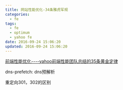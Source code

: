 ```yaml
---
title: 网站性能优化-34条雅虎军规
categories:
  - fe
tags:
  - fe
  - optimum
  - yahoo fe
date: 2016-09-24 15:06:20
updated: 2016-09-24 15:06:20
---
```


[前端性能优化----yahoo前端性能团队总结的35条黄金定律](http://www.ayqy.net/blog/%E5%89%8D%E7%AB%AF%E4%BC%98%E5%8C%96%EF%BC%9A%E9%9B%85%E8%99%8E35%E6%9D%A1/?utm_source=tuicool&utm_medium=referral)

dns-prefetch: dns预解析

重定向301，302的区别
